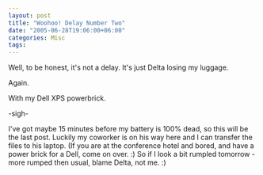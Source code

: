 ```yaml
---
layout: post
title: "Woohoo! Delay Number Two"
date: "2005-06-28T19:06:00+06:00"
categories: Misc 
tags: 
---
```


Well, to be honest, it's not a delay. It's just Delta losing my luggage.

Again.

With my Dell XPS powerbrick.

-sigh-

I've got maybe 15 minutes before my battery is 100% dead, so this will be the last post. Luckily my coworker is on his way here and I can transfer the files to his laptop. (If you are at the conference hotel and bored, and have a power brick for a Dell, come on over. :) So if I look a bit rumpled tomorrow - more rumped then usual, blame Delta, not me. :)